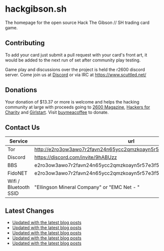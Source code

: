 # hackgibson.sh
The homepage for the open source Hack The Gibson // SH trading card game.


## Contributing

To add your card just submit a pull request with your card's front art, it would be added to the next run of set after community play testing.

Game play and discussions over the project is held the r2600 discord server. Come join us at [Discord](https://discord.com/invite/9hABUzz) or via IRC at https://www.scuttled.net/


## Donations

Your donation of $13.37 or more is welcome and helps the hacking community at large with proceeds going to [2600 Magazine](https://2600.com/), [Hackers for Charity](https://hackersforcharity.org) and [Girlstart](https://girlstart.org).  Visit [buymeacoffee](https://www.buymeacoffee.com/hackgibson.sh) to donate.


## Contact Us

Service | url
-|-
Tor | http://e2ro3ow3awo7r2favn24n65ycc2qmzkoayn5r57e3f56nvjwdcgg32ad.onion
Discord | https://discord.com/invite/9hABUzz
BBS | e2ro3ow3awo7r2favn24n65ycc2qmzkoayn5r57e3f56nvjwdcgg32ad.onion:23
FidoNET | e2ro3ow3awo7r2favn24n65ycc2qmzkoayn5r57e3f56nvjwdcgg32ad.onion:24554
Wifi / Bluetooth SSID | "Ellingson Mineral Company" or "EMC Net - <fidonet address>"

## Latest Changes
<!-- BLOG-POST-LIST:START -->
- [Updated with the latest blog posts](https://github.com/DFW2600/hackgibson.sh/commit/bc3b51bb7f2cbf2acb95d326abce1c6a3f9912ce)
- [Updated with the latest blog posts](https://github.com/DFW2600/hackgibson.sh/commit/6978000dbdbd7317de574c52a0cd8cb14f55480a)
- [Updated with the latest blog posts](https://github.com/DFW2600/hackgibson.sh/commit/1bb070f188b82545697a0265b19f640de30c178a)
- [Updated with the latest blog posts](https://github.com/DFW2600/hackgibson.sh/commit/c27ead047b24141ef4763c4c5451ba9dd5e37242)
- [Updated with the latest blog posts](https://github.com/DFW2600/hackgibson.sh/commit/759a9280e9c5aa2198f3e661afe1be9ec3570357)
<!-- BLOG-POST-LIST:END -->
